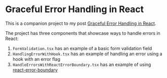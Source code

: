 # Graceful Error Handling in React

This is a companion project to my post [Graceful Error Handling in React](https://rhythmandbinary.com/post/2023-03-05-Graceful-Error-Handling-in-React).

The project has three components that showcase ways to handle errors in React:
1. `FormValidation.tsx` has an example of a basic form validation field
2. `HandlingErrorWithHook.tsx` has an example of handling an error using a hook with an error flag
3. `HandleErrorsWithReactErrorBoundary.tsx` has an example of using [react-error-boundary](https://www.npmjs.com/package/react-error-boundary)
